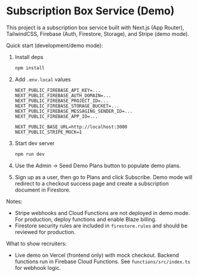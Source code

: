 # Subscription Box Service (Demo)

This project is a subscription box service built with Next.js (App Router), TailwindCSS, Firebase (Auth, Firestore, Storage), and Stripe (demo mode).

Quick start (development/demo mode):

1. Install deps

   ```powershell
   npm install
   ```

2. Add `.env.local` values

   ```
   NEXT_PUBLIC_FIREBASE_API_KEY=...
   NEXT_PUBLIC_FIREBASE_AUTH_DOMAIN=...
   NEXT_PUBLIC_FIREBASE_PROJECT_ID=...
   NEXT_PUBLIC_FIREBASE_STORAGE_BUCKET=...
   NEXT_PUBLIC_FIREBASE_MESSAGING_SENDER_ID=...
   NEXT_PUBLIC_FIREBASE_APP_ID=...

   NEXT_PUBLIC_BASE_URL=http://localhost:3000
   NEXT_PUBLIC_STRIPE_MOCK=1
   ```

3. Start dev server

   ```powershell
   npm run dev
   ```

4. Use the Admin → Seed Demo Plans button to populate demo plans.
5. Sign up as a user, then go to Plans and click Subscribe. Demo mode will redirect to a checkout success page and create a subscription document in Firestore.

Notes:

- Stripe webhooks and Cloud Functions are not deployed in demo mode. For production, deploy functions and enable Blaze billing.
- Firestore security rules are included in `firestore.rules` and should be reviewed for production.

What to show recruiters:

- Live demo on Vercel (frontend only) with mock checkout.
Backend functions run in Firebase Cloud Functions. See `functions/src/index.ts` for webhook logic.
